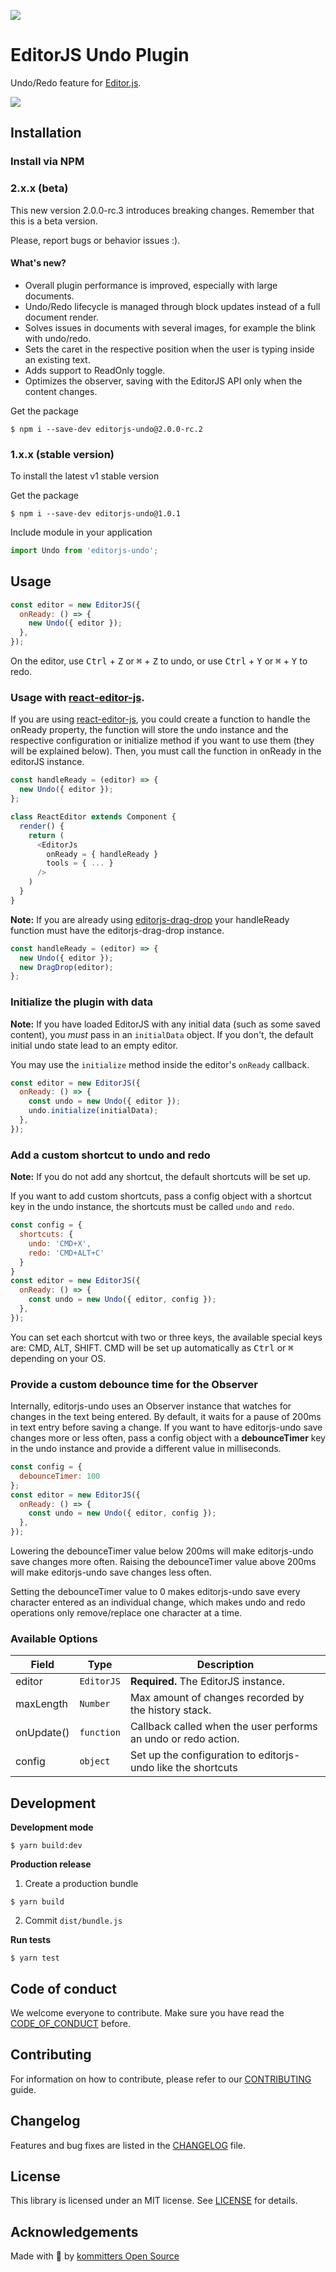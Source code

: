![](https://badgen.net/badge/Editor.js/v2.0/blue)

# EditorJS Undo Plugin

Undo/Redo feature for [Editor.js](https://editorjs.io).

![](assets/demo.gif)

## Installation
### Install via NPM

### 2.x.x (beta)

This new version 2.0.0-rc.3 introduces breaking changes. Remember that this is a beta version.

Please, report bugs or behavior issues :).

#### What's new?
* Overall plugin performance is improved, especially with large documents. 
* Undo/Redo lifecycle is managed through block updates instead of a full document render.
* Solves issues in documents with several images, for example the blink with undo/redo.
* Sets the caret in the respective position when the user is typing inside an existing text.
* Adds support to ReadOnly toggle.
* Optimizes the observer, saving with the EditorJS API only when the content changes.

Get the package

```shell
$ npm i --save-dev editorjs-undo@2.0.0-rc.2
```

### 1.x.x (stable version)

To install the latest v1 stable version

Get the package

```shell
$ npm i --save-dev editorjs-undo@1.0.1
```

Include module in your application

```javascript
import Undo from 'editorjs-undo';
```

## Usage

```javascript
const editor = new EditorJS({
  onReady: () => {
    new Undo({ editor });
  },
});
```

On the editor, use <kbd>Ctrl</kbd> + <kbd>Z</kbd> or <kbd>⌘</kbd> + <kbd>Z</kbd> to undo, or use <kbd>Ctrl</kbd> + <kbd>Y</kbd> or <kbd>⌘</kbd> + <kbd>Y</kbd> to redo.

### Usage with [react-editor-js](https://github.com/Jungwoo-An/react-editor-js).

If you are using [react-editor-js](https://github.com/Jungwoo-An/react-editor-js), you could create a function to handle the onReady property, the function will store the undo instance and the respective configuration or initialize method if you want to use them (they will be explained below). Then, you must call the function in onReady in the editorJS instance.   

```javascript
const handleReady = (editor) => {
  new Undo({ editor });
};

class ReactEditor extends Component {
  render() {
    return (
      <EditorJs
        onReady = { handleReady }
        tools = { ... }
      />
    )
  }
}
```
**Note:** If you are already using [editorjs-drag-drop](https://github.com/kommitters/editorjs-drag-drop) your handleReady function must have the editorjs-drag-drop instance.

```javascript
const handleReady = (editor) => {
  new Undo({ editor });
  new DragDrop(editor);
};

```

### Initialize the plugin with data

**Note:** If you have loaded EditorJS with any initial data (such as some saved content), you _must_ pass in an `initialData` object. If you don't, the default initial undo state lead to an empty editor.

You may use the `initialize` method inside the editor's `onReady` callback.

```javascript
const editor = new EditorJS({
  onReady: () => {
    const undo = new Undo({ editor });
    undo.initialize(initialData);
  },
});
```

### Add a custom shortcut to undo and redo

**Note:** If you do not add any shortcut, the default shortcuts will be set up.

If you want to add custom shortcuts, pass a config object with a shortcut key in the undo instance, the shortcuts must be called `undo` and `redo`.

```javascript
const config = {
  shortcuts: {
    undo: 'CMD+X',
    redo: 'CMD+ALT+C'
  }
}
const editor = new EditorJS({
  onReady: () => {
    const undo = new Undo({ editor, config });
  },
});
```

You can set each shortcut with two or three keys, the available special keys are: CMD, ALT, SHIFT. CMD will be set up automatically as <kbd>Ctrl</kbd> or <kbd>⌘</kbd> depending on your OS.

### Provide a custom debounce time for the Observer

Internally, editorjs-undo uses an Observer instance that watches for changes in the text being entered. By default, it waits for a pause of 200ms in text entry before saving a change. If you want to have editorjs-undo save changes more or less often, pass a config object with a **debounceTimer** key in the undo instance and provide a different value in milliseconds.

```javascript
const config = {
  debounceTimer: 100
};
const editor = new EditorJS({
  onReady: () => {
    const undo = new Undo({ editor, config });
  },
});
```

Lowering the debounceTimer value below 200ms will make editorjs-undo save changes more often. Raising the debounceTimer value above 200ms will make editorjs-undo save changes less often.

Setting the debounceTimer value to 0 makes editorjs-undo save every character entered as an individual change, which makes undo and redo operations only remove/replace one character at a time.

### Available Options

| Field      | Type       | Description                                                    |
| ---------- | ---------- | -------------------------------------------------------------- |
| editor     | `EditorJS`   | **Required.** The EditorJS instance.                         |
| maxLength  | `Number`   | Max amount of changes recorded by the history stack.           |
| onUpdate() | `function` | Callback called when the user performs an undo or redo action. |
| config     | `object`   | Set up the configuration to editorjs-undo like the shortcuts   |


## Development

**Development mode**

```shell
$ yarn build:dev
```

**Production release**

1. Create a production bundle

```shell
$ yarn build
```

2. Commit `dist/bundle.js`

**Run tests**

```shell
$ yarn test
```

## Code of conduct
We welcome everyone to contribute. Make sure you have read the [CODE_OF_CONDUCT][coc] before.

## Contributing
For information on how to contribute, please refer to our [CONTRIBUTING][contributing] guide.

## Changelog
Features and bug fixes are listed in the [CHANGELOG][changelog] file.

## License
This library is licensed under an MIT license. See [LICENSE][license] for details.

## Acknowledgements
Made with 💙 by [kommitters Open Source](https://kommit.co)

[license]: https://github.com/kommitters/editorjs-undo/blob/master/LICENSE
[coc]: https://github.com/kommitters/editorjs-undo/blob/master/CODE_OF_CONDUCT.md
[changelog]: https://github.com/kommitters/editorjs-undo/blob/master/CHANGELOG.md
[contributing]: https://github.com/kommitters/editorjs-undo/blob/master/CONTRIBUTING.md
